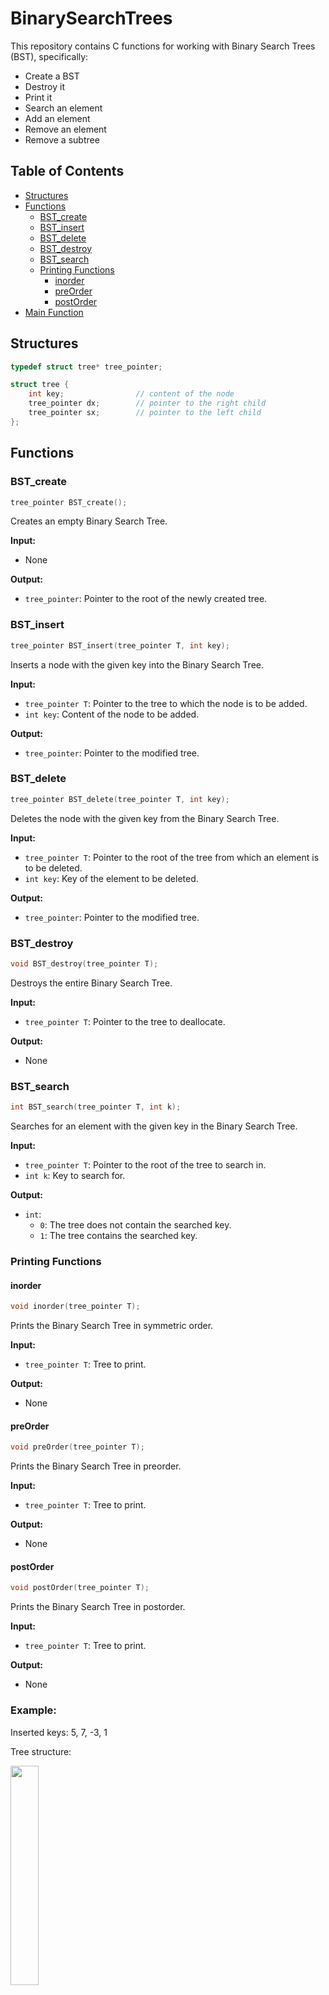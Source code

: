 # BinarySearchTrees

This repository contains C functions for working with Binary Search Trees (BST), specifically:
- Create a BST
- Destroy it
- Print it
- Search an element
- Add an element
- Remove an element
- Remove a subtree

## Table of Contents

- [Structures](#structures)
- [Functions](#functions)
  - [BST_create](#bst_create)
  - [BST_insert](#bst_insert)
  - [BST_delete](#bst_delete)
  - [BST_destroy](#bst_destroy)
  - [BST_search](#bst_search)
  - [Printing Functions](#printing-functions)
    - [inorder](#inorder)
    - [preOrder](#preorder)
    - [postOrder](#postorder)
- [Main Function](#main-function)

## Structures

```c
typedef struct tree* tree_pointer;

struct tree {
    int key;                // content of the node
    tree_pointer dx;        // pointer to the right child
    tree_pointer sx;        // pointer to the left child
};
```

## Functions

### BST_create

```c
tree_pointer BST_create();
```

Creates an empty Binary Search Tree.

**Input:**
- None

**Output:**
- `tree_pointer`: Pointer to the root of the newly created tree.

### BST_insert

```c
tree_pointer BST_insert(tree_pointer T, int key);
```

Inserts a node with the given key into the Binary Search Tree.

**Input:**
- `tree_pointer T`: Pointer to the tree to which the node is to be added.
- `int key`: Content of the node to be added.

**Output:**
- `tree_pointer`: Pointer to the modified tree.

### BST_delete

```c
tree_pointer BST_delete(tree_pointer T, int key);
```

Deletes the node with the given key from the Binary Search Tree.

**Input:**
- `tree_pointer T`: Pointer to the root of the tree from which an element is to be deleted.
- `int key`: Key of the element to be deleted.

**Output:**
- `tree_pointer`: Pointer to the modified tree.

### BST_destroy

```c
void BST_destroy(tree_pointer T);
```

Destroys the entire Binary Search Tree.

**Input:**
- `tree_pointer T`: Pointer to the tree to deallocate.

**Output:**
- None

### BST_search

```c
int BST_search(tree_pointer T, int k);
```

Searches for an element with the given key in the Binary Search Tree.

**Input:**
- `tree_pointer T`: Pointer to the root of the tree to search in.
- `int k`: Key to search for.

**Output:**
- `int`: 
  - `0`: The tree does not contain the searched key.
  - `1`: The tree contains the searched key.

### Printing Functions

#### inorder

```c
void inorder(tree_pointer T);
```

Prints the Binary Search Tree in symmetric order.

**Input:**
- `tree_pointer T`: Tree to print.

**Output:**
- None

#### preOrder

```c
void preOrder(tree_pointer T);
```

Prints the Binary Search Tree in preorder.

**Input:**
- `tree_pointer T`: Tree to print.

**Output:**
- None

#### postOrder

```c
void postOrder(tree_pointer T);
```

Prints the Binary Search Tree in postorder.

**Input:**
- `tree_pointer T`: Tree to print.

**Output:**
- None

### Example:

Inserted keys: 5, 7, -3, 1

Tree structure:

<img src="https://github.com/lezippo/BinaryResearchTrees/assets/148436988/6f308886-2159-49dd-b4ae-66e095ed6aae" style="width:30%; height:auto;">

Print the tree in Symmetric order:
```
-3| 1| 5| 7|
```

Print the tree in Post order:
```
1| -3| 7| 5| 
```

Print the tree in Pre order:
```
5| -3| 1| 7|
```

### Main Function

The main function provides a command-line interface for interacting with the Binary Search Tree. It allows users to perform operations such as insertion, deletion, searching, and printing of the tree.

For a more detailed understanding of the functions, you can refer to the comments within the code.



## Authors
Luigi Emanuele Zippo and Pietro Peluso
